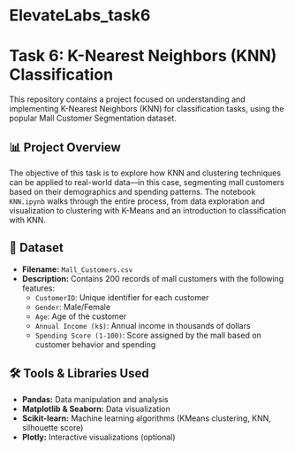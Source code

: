 # ElevateLabs_task6
# Task 6: K-Nearest Neighbors (KNN) Classification
This repository contains a project focused on understanding and implementing K-Nearest Neighbors (KNN) for classification tasks, using the popular Mall Customer Segmentation dataset.

## 📊 Project Overview
The objective of this task is to explore how KNN and clustering techniques can be applied to real-world data—in this case, segmenting mall customers based on their demographics and spending patterns. The notebook `KNN.ipynb` walks through the entire process, from data exploration and visualization to clustering with K-Means and an introduction to classification with KNN.

## 📝 Dataset
- **Filename:** `Mall_Customers.csv`
- **Description:** Contains 200 records of mall customers with the following features:
  - `CustomerID`: Unique identifier for each customer
  - `Gender`: Male/Female
  - `Age`: Age of the customer
  - `Annual Income (k$)`: Annual income in thousands of dollars
  - `Spending Score (1-100)`: Score assigned by the mall based on customer behavior and spending

## 🛠️ Tools & Libraries Used
- **Pandas:** Data manipulation and analysis
- **Matplotlib & Seaborn:** Data visualization
- **Scikit-learn:** Machine learning algorithms (KMeans clustering, KNN, silhouette score)
- **Plotly:** Interactive visualizations (optional)
